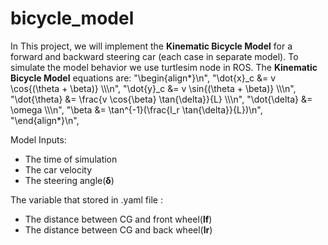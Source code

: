 # bicycle_model
In This project, we will implement the **Kinematic Bicycle Model** for a forward and backward steering car (each case in separate model). To simulate the model behavior we use turtlesim node in ROS.
The **Kinematic Bicycle Model** equations are:
"\\begin{align*}\n",
"\\dot{x}_c &= v \\cos{(\\theta + \\beta)} \\\\\n",
"\\dot{y}_c &= v \\sin{(\\theta + \\beta)} \\\\\n",
"\\dot{\\theta} &= \\frac{v \\cos{\\beta} \\tan{\\delta}}{L} \\\\\n",
"\\dot{\\delta} &= \\omega \\\\\n",
"\\beta &= \\tan^{-1}(\\frac{l_r \\tan{\\delta}}{L})\n",
"\\end{align*}\n",

Model Inputs:
  - The time of simulation
  - The car velocity
  - The steering angle(**δ**)

The variable that stored in .yaml file :
  - The distance between CG and front wheel(**lf**)
  - The distance between CG and back wheel(**lr**)
